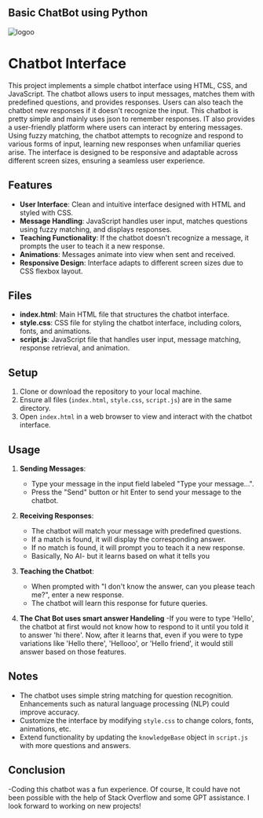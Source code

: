 ## Basic ChatBot using Python
![logoo](https://github.com/FaizanDhankwala/ChatBot/assets/55712375/428c513f-20d4-433b-9931-356563cb757e)

# Chatbot Interface

This project implements a simple chatbot interface using HTML, CSS, and JavaScript. The chatbot allows users to input messages, matches them with predefined questions, and provides responses. Users can also teach the chatbot new responses if it doesn't recognize the input. 
This chatbot is pretty simple and mainly uses json to remember responses. IT also provides a user-friendly platform where users can interact by entering messages. Using fuzzy matching, the chatbot attempts to recognize and respond to various forms of input, learning new responses when unfamiliar queries arise. The interface is designed to be responsive and adaptable across different screen sizes, ensuring a seamless user experience.


## Features

- **User Interface**: Clean and intuitive interface designed with HTML and styled with CSS.
- **Message Handling**: JavaScript handles user input, matches questions using fuzzy matching, and displays responses.
- **Teaching Functionality**: If the chatbot doesn't recognize a message, it prompts the user to teach it a new response.
- **Animations**: Messages animate into view when sent and received.
- **Responsive Design**: Interface adapts to different screen sizes due to CSS flexbox layout.

## Files

- **index.html**: Main HTML file that structures the chatbot interface.
- **style.css**: CSS file for styling the chatbot interface, including colors, fonts, and animations.
- **script.js**: JavaScript file that handles user input, message matching, response retrieval, and animation.

## Setup

1. Clone or download the repository to your local machine.
2. Ensure all files (`index.html`, `style.css`, `script.js`) are in the same directory.
3. Open `index.html` in a web browser to view and interact with the chatbot interface.

## Usage

1. **Sending Messages**:
   - Type your message in the input field labeled "Type your message...".
   - Press the "Send" button or hit Enter to send your message to the chatbot.

2. **Receiving Responses**:
   - The chatbot will match your message with predefined questions.
   - If a match is found, it will display the corresponding answer.
   - If no match is found, it will prompt you to teach it a new response.
   - Basically, No AI- but it learns based on what it tells you

3. **Teaching the Chatbot**:
   - When prompted with "I don't know the answer, can you please teach me?", enter a new response.
   - The chatbot will learn this response for future queries.

4. **The Chat Bot uses smart answer Handeling**
   -If you were to type 'Hello', the chatbot at first would not know how to respond to it until you told it to answer 'hi there'. Now, after it learns that, even if you were to type variations like 'Hello there', 'Hellooo', or 'Hello friend', it would still answer based on those features.

## Notes

- The chatbot uses simple string matching for question recognition. Enhancements such as natural language processing (NLP) could improve accuracy.
- Customize the interface by modifying `style.css` to change colors, fonts, animations, etc.
- Extend functionality by updating the `knowledgeBase` object in `script.js` with more questions and answers.

## Conclusion
-Coding this chatbot was a fun experience. Of course, It could have not been possible with the help of Stack Overflow and some GPT assistance. I look forward to working on new projects!


 
